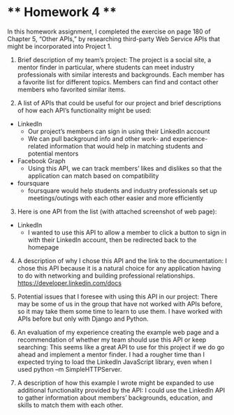 # ** Homework 4 **

In this homework assignment, I completed the exercise on page 180 of Chapter 5, “Other APIs,”
by researching third-party Web Service APIs that might be incorporated into Project 1.

1.	Brief description of my team’s project:
The project is a social site, a mentor finder in particular, where students can meet industry
professionals with similar interests and backgrounds. Each member has a favorite list for
different topics. Members can find and contact other members who favorited similar items.

2.	A list of APIs that could be useful for our project and brief descriptions of how each
API’s functionality might be used:
 * LinkedIn
   * Our project’s members can sign in using their LinkedIn account
   * We can pull background info and other work- and experience-related information that would
help in matching students and potential mentors
 * Facebook Graph
   * Using this API, we can track members’ likes and dislikes so that the application can match
based on compatibility
 * foursquare
   * foursquare would help students and industry professionals set up meetings/outings with each
other easier and more efficiently

3.	Here is one API from the list (with attached screenshot of web page):
 * LinkedIn
   * I wanted to use this API to allow a member to click a button to sign in with their 
LinkedIn account, then be redirected back to the homepage

4.	A description of why I chose this  API and the link to the documentation:
I chose this API because it is a natural choice for any application having to do with networking
and building professional relationships. <https://developer.linkedin.com/docs>

5.	Potential issues that I foresee with using this API in our project:
There may be some of us in the group that have not worked with APIs before, so it may take them
some time to learn to use them. I have worked with APIs before but only with Django and Python.

6.	An evaluation of my experience creating the example web page and a recommendation of whether
my team should use this API or keep searching:
This seems like a great API to use for this project if we do go ahead and implement a mentor
finder. I had a rougher time than I expected trying to load the LinkedIn JavaScript library,
even when I used python –m SimpleHTTPServer.

7.	A description of how this example I wrote might be expanded to use additional functionality
provided by the API:
I could use the LinkedIn API to gather information about members’ backgrounds, education, and
skills to match them with each other.
